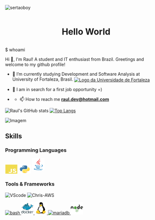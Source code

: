<p align="left"> <img src="https://komarev.com/ghpvc/?username=sertaoboy&label=Profile%20views&color=0e75b6&style=flat" alt="sertaoboy" /> </p><!--título-->
<div id="user-content-toc">
  <ul align="center">
    <summary><h1 style="display: inline-block">Hello World</h1></summary>
</div>

<!-- Presentation -->
<p>
  $ whoami
  
  Hi 👋, I'm Raul! A student and IT enthusiast from Brazil. Greetings and welcome to my github profile!

  - 🌱 I’m currently studying Development and Software Analysis at University of Fortaleza, Brasil. [<img align="center" alt="Logo da Universidade de Fortaleza" height="20" src="https://upload.wikimedia.org/wikipedia/commons/e/e9/Logo_unifor_3.png">](https://www.unifor.br)

  - 🔭 I am in search for a first job opportunity =)
  - - 📫 How to reach me **raul.dev@hotmail.com**
</p>

<!-- Dropdown -->




<!-- GithubStats -->

![Raul's GitHub stats](https://github-readme-stats.vercel.app/api?username=sertaoboy&show_icons=true&theme=github_dark)
[![Top Langs](https://github-readme-stats.vercel.app/api/top-langs/?username=sertaoboy&show_icons=true&theme=github_dark)](https://github.com/sertaoboy/github-readme-stats)


<!-- Portfolio -->


<!-- GIF -->
<p align="left">
  <img align="center" src="https://media1.giphy.com/media/ILW1fbJHW0Ndm/giphy.gif?cid=ecf05e47g34f3jwt27iwgnnsfvnmc2e3k7pzy7h1a8adp5a0&ep=v1_gifs_related&rid=giphy.gif&ct=g" alt="Imagem">
</p>


## Skills
<!-- Skills: Programming Languages -->
  <div style="flex-basis: 48%;">
    <h3>Programming Languages</h3>
    <img align="center" alt="Js" height="30" width="40" src="https://raw.githubusercontent.com/devicons/devicon/master/icons/javascript/javascript-plain.svg">
    <img align="center" alt="Python" height="30" width="40" src="https://raw.githubusercontent.com/devicons/devicon/master/icons/python/python-original.svg">
    <a href="https://www.java.com" target="_blank" rel="noreferrer"> <img src="https://raw.githubusercontent.com/devicons/devicon/master/icons/java/java-original.svg" alt="java" width="40" height="40"/> </a> 

  
  <!-- Skills: Tools & Frameworks -->
  <div style="flex-basis: 48%;">
    <h3>Tools & Frameworks</h3>
    <img align="center" alt="VScode" height="30" width="40" src="https://cdn.jsdelivr.net/gh/devicons/devicon/icons/vscode/vscode-original.svg">
    <img align="center" alt="Chris-AWS" height="30" width="40" src="https://cdn.jsdelivr.net/gh/devicons/devicon/icons/git/git-original.svg">
  </div>
  


<p align="left"> <a href="https://www.gnu.org/software/bash/" target="_blank" rel="noreferrer"> <img src="https://www.vectorlogo.zone/logos/gnu_bash/gnu_bash-icon.svg" alt="bash" width="40" height="40"/> </a> <a href="https://www.docker.com/" target="_blank" rel="noreferrer"> <img src="https://raw.githubusercontent.com/devicons/devicon/master/icons/docker/docker-original-wordmark.svg" alt="docker" width="40" height="40"/> </a> <a href="https://www.linux.org/" target="_blank" rel="noreferrer"> <img src="https://raw.githubusercontent.com/devicons/devicon/master/icons/linux/linux-original.svg" alt="linux" width="40" height="40"/> </a> <a href="https://mariadb.org/" target="_blank" rel="noreferrer"> <img src="https://www.vectorlogo.zone/logos/mariadb/mariadb-icon.svg" alt="mariadb" width="40" height="40"/> </a> <a href="https://nodejs.org" target="_blank" rel="noreferrer"> <img src="https://raw.githubusercontent.com/devicons/devicon/master/icons/nodejs/nodejs-original-wordmark.svg" alt="nodejs" width="40" height="40"/> </a> 
  
  <!-- Skills: Libraries -->
